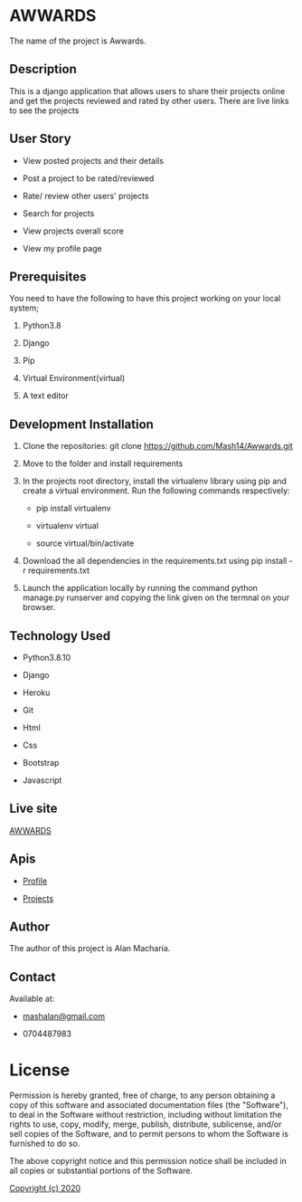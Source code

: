 # AWWARDS

The name of the project is Awwards.

## Description

This is a django application that allows users to share their projects online and get the projects reviewed and rated by other users. There are live links to see the projects

## User Story

- View posted projects and their details

- Post a project to be rated/reviewed

- Rate/ review other users' projects

- Search for projects 

- View projects overall score

- View my profile page

## Prerequisites

You need to have the following to have this project working on your local system;

1. Python3.8

2. Django

3. Pip

4. Virtual Environment(virtual)

5. A text editor

## Development Installation

1. Clone the repositories: git clone https://github.com/Mash14/Awwards.git

2. Move to the folder and install requirements 

3. In the projects root directory, install the virtualenv library using pip and create a virtual environment. Run the following commands respectively:

    - pip install virtualenv

    - virtualenv virtual

    - source virtual/bin/activate

4. Download the all dependencies in the requirements.txt using pip install -r requirements.txt

5. Launch the application locally by running the command python manage.py runserver and copying the link given on the termnal on your browser.

## Technology Used

- Python3.8.10

- Django

- Heroku

- Git

- Html

- Css

- Bootstrap

- Javascript

## Live site

[AWWARDS](https://awwerds-clone.herokuapp.com/)

## Apis

- [Profile](https://awwerds-clone.herokuapp.com/api/profiles/)

- [Projects](https://awwerds-clone.herokuapp.com/api/projects/)

## Author

The author of this project is Alan Macharia.

## Contact

Available at:

  - [mashalan@gmail.com](www.gmail.com)

  - 0704487983

# License

Permission is hereby granted, free of charge, to any person obtaining a copy of this software and associated documentation files (the "Software"), to deal in the Software without restriction, including without limitation the rights to use, copy, modify, merge, publish, distribute, sublicense, and/or sell copies of the Software, and to permit persons to whom the Software is furnished to do so.

The above copyright notice and this permission notice shall be included in all copies or substantial portions of the Software.

[Copyright (c) 2020](https://gist.github.com/nicolasdao/a7adda51f2f185e8d2700e1573d8a633)
